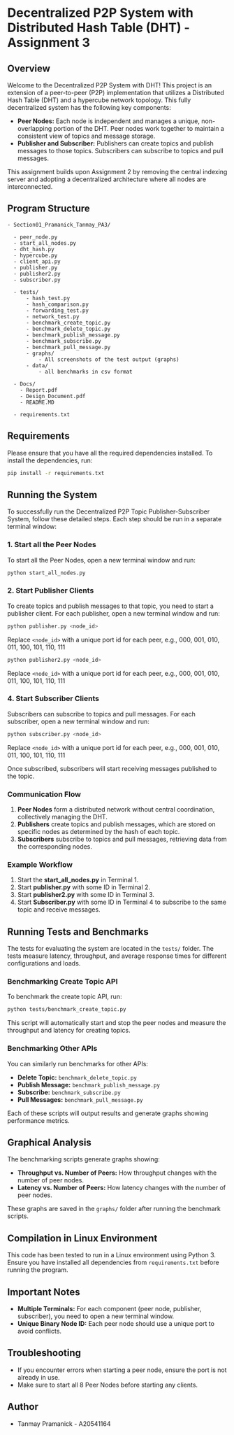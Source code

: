 #  Decentralized P2P System with Distributed Hash Table (DHT) - Assignment 3

## Overview

Welcome to the Decentralized P2P System with DHT! This project is an extension of a peer-to-peer (P2P) implementation that utilizes a Distributed Hash Table (DHT) and a hypercube network topology. This fully decentralized system has the following key components:

- **Peer Nodes:** Each node is independent and manages a unique, non-overlapping portion of the DHT. Peer nodes work together to maintain a consistent view of topics and message storage.
- **Publisher and Subscriber:** Publishers can create topics and publish messages to those topics. Subscribers can subscribe to topics and pull messages.

This assignment builds upon Assignment 2 by removing the central indexing server and adopting a decentralized architecture where all nodes are interconnected.

## Program Structure

```
- Section01_Pramanick_Tanmay_PA3/
  
  - peer_node.py
  - start_all_nodes.py
  - dht_hash.py
  - hypercube.py
  - client_api.py
  - publisher.py
  - publisher2.py
  - subscriber.py

  - tests/
      - hash_test.py
      - hash_comparison.py
      - forwarding_test.py
      - network_test.py
      - benchmark_create_topic.py
      - benchmark_delete_topic.py
      - benchmark_publish_message.py
      - benchmark_subscribe.py
      - benchmark_pull_message.py
      - graphs/
          - All screenshots of the test output (graphs)
      - data/
          - all benchmarks in csv format
        
  - Docs/
    - Report.pdf
    - Design_Document.pdf
    - README.MD
  
  - requirements.txt
```

## Requirements

Please ensure that you have all the required dependencies installed. To install the dependencies, run:

```sh
pip install -r requirements.txt
```

## Running the System

To successfully run the Decentralized P2P Topic Publisher-Subscriber System, follow these detailed steps. Each step should be run in a separate terminal window:

### 1. Start all the Peer Nodes

To start all the Peer Nodes, open a new terminal window and run:

```sh
python start_all_nodes.py
```


### 2. Start Publisher Clients

To create topics and publish messages to that topic, you need to start a publisher client. For each publisher, open a new terminal window and run:

```sh
python publisher.py <node_id>
```
Replace `<node_id>` with a unique port id for each peer, e.g., 000, 001, 010, 011, 100, 101, 110, 111

```sh
python publisher2.py <node_id>
```
Replace `<node_id>` with a unique port id for each peer, e.g., 000, 001, 010, 011, 100, 101, 110, 111

### 4. Start Subscriber Clients

Subscribers can subscribe to topics and pull messages. For each subscriber, open a new terminal window and run:

```sh
python subscriber.py <node_id>
```
Replace `<node_id>` with a unique port id for each peer, e.g., 000, 001, 010, 011, 100, 101, 110, 111

Once subscribed, subscribers will start receiving messages published to the topic.

### Communication Flow

1. **Peer Nodes** form a distributed network without central coordination, collectively managing the DHT.
2. **Publishers** create topics and publish messages, which are stored on specific nodes as determined by the hash of each topic.
3. **Subscribers** subscribe to topics and pull messages, retrieving data from the corresponding nodes.

### Example Workflow

1. Start the **start_all_nodes.py** in Terminal 1.
2. Start **publisher.py** with some ID in Terminal 2.
3. Start **publisher2.py** with some ID in Terminal 3.
4. Start **Subscriber.py** with some ID in Terminal 4 to subscribe to the same topic and receive messages.

## Running Tests and Benchmarks

The tests for evaluating the system are located in the `tests/` folder. The tests measure latency, throughput, and average response times for different configurations and loads.

### Benchmarking Create Topic API

To benchmark the create topic API, run:

```sh
python tests/benchmark_create_topic.py
```

This script will automatically start and stop the peer nodes and measure the throughput and latency for creating topics.

### Benchmarking Other APIs

You can similarly run benchmarks for other APIs:

- **Delete Topic:** `benchmark_delete_topic.py`
- **Publish Message:** `benchmark_publish_message.py`
- **Subscribe:** `benchmark_subscribe.py`
- **Pull Messages:** `benchmark_pull_message.py`

Each of these scripts will output results and generate graphs showing performance metrics.

## Graphical Analysis

The benchmarking scripts generate graphs showing:

- **Throughput vs. Number of Peers:** How throughput changes with the number of peer nodes.
- **Latency vs. Number of Peers:** How latency changes with the number of peer nodes.

These graphs are saved in the `graphs/` folder after running the benchmark scripts.

## Compilation in Linux Environment

This code has been tested to run in a Linux environment using Python 3. Ensure you have installed all dependencies from `requirements.txt` before running the program.

## Important Notes

- **Multiple Terminals:** For each component (peer node, publisher, subscriber), you need to open a new terminal window.
- **Unique Binary Node ID:** Each peer node should use a unique port to avoid conflicts.

## Troubleshooting

- If you encounter errors when starting a peer node, ensure the port is not already in use.
- Make sure to start all 8 Peer Nodes before starting any clients.

## Author
- Tanmay Pramanick - A20541164

